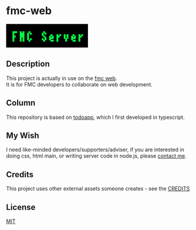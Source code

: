 # fmc-web

[![Banner](https://github.com/bella2391/branding/blob/master/banner/fmc.png "Banner")](https://keyp.f5.si/)  

## Description
This project is actually in use on the [fmc web](https://keyp.f5.si/dev/).  
It is for FMC developers to collaborate on web development.  

## Column
This repository is based on [todoapp](https://github.com/bella2391/todoapp), which I first developed in typescript.  

## My Wish
I need like-minded developers/supporters/adviser, if you are interested in doing css, html main, or writing server code in node.js, please [contact me](https://github.com/bella2391#contact-).

## Credits
This project uses other external assets someone creates - see the [CREDITS](CREDITS)

## License
[MIT](LICENSE)
